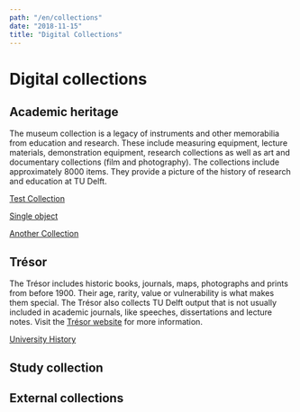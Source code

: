 ```yaml
---
path: "/en/collections"
date: "2018-11-15"
title: "Digital Collections"
---
```


# Digital collections

## Academic heritage

The museum collection is a legacy of instruments and other memorabilia from education and research. These include measuring equipment, lecture materials, demonstration equipment, research collections as well as art and documentary collections (film and photography). The collections include approximately 8000 items. They provide a picture of the history of research and education at TU Delft.

<div class="blocks">
<div class="block cutcorners w-4 h-4 image">

[Test Collection](/en/collections/test)
</div>
<div class="block cutcorners w-4 h-4 image">

[Single object](/en/collections/single-object-collection)
</div>
<div class="block cutcorners w-4 h-4 image">

[Another Collection](/en/collections/another-collection)
</div>
</div>

## Trésor

The Trésor includes historic books, journals, maps, photographs and prints from before 1900. Their age, rarity, value or vulnerability is what makes them special. The Trésor also collects TU Delft output that is not usually included in academic journals, like speeches, dissertations and lecture notes. Visit the [Trésor website](https://tresor.tudelft.nl) for more information.

<div class="blocks">

<div class="block cutcorners w-4 h-4 image">

[University History](/en/collections/university-history)
</div>

</div>

## Study collection

## External collections